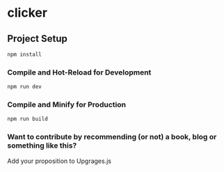 # clicker

## Project Setup

```sh
npm install
```

### Compile and Hot-Reload for Development

```sh
npm run dev
```

### Compile and Minify for Production

```sh
npm run build
```

### Want to contribute by recommending (or not) a book, blog or something like this?

Add your proposition to Upgrages.js
